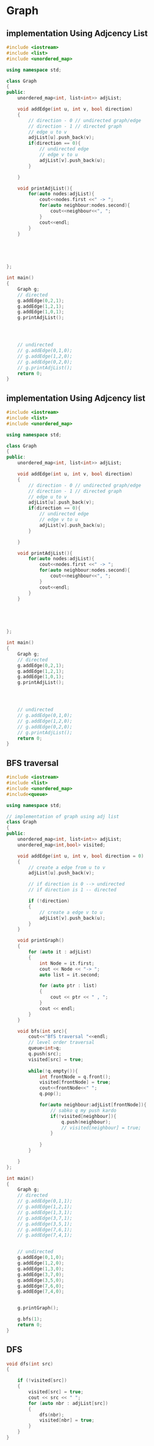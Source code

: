 # Graph

## implementation Using Adjcency List

```cpp
#include <iostream>
#include <list>
#include <unordered_map>

using namespace std;

class Graph
{
public:
    unordered_map<int, list<int>> adjList;

    void addEdge(int u, int v, bool direction)
    {
        // direction - 0 // undirected graph/edge
        // direction - 1 // directed graph
        // edge u to v
        adjList[u].push_back(v);
        if(direction == 0){
            // undirected edge
            // edge v to u
            adjList[v].push_back(u);
        }

    }

    void printAdjList(){
        for(auto nodes:adjList){
            cout<<nodes.first <<" -> ";
            for(auto neighbour:nodes.second){
                cout<<neighbour<<", ";
            }
            cout<<endl;
        }
    }
    




};

int main()
{
    Graph g;
    // directed
    g.addEdge(0,2,1);
    g.addEdge(1,2,1);
    g.addEdge(1,0,1);
    g.printAdjList();




    // undirected 
    // g.addEdge(0,1,0);
    // g.addEdge(1,2,0);
    // g.addEdge(0,2,0);
    // g.printAdjList();
    return 0;
}
```

## implementation Using Adjcency list
```cpp
#include <iostream>
#include <list>
#include <unordered_map>

using namespace std;

class Graph
{
public:
    unordered_map<int, list<int>> adjList;

    void addEdge(int u, int v, bool direction)
    {
        // direction - 0 // undirected graph/edge
        // direction - 1 // directed graph
        // edge u to v
        adjList[u].push_back(v);
        if(direction == 0){
            // undirected edge
            // edge v to u
            adjList[v].push_back(u);
        }

    }

    void printAdjList(){
        for(auto nodes:adjList){
            cout<<nodes.first <<" -> ";
            for(auto neighbour:nodes.second){
                cout<<neighbour<<", ";
            }
            cout<<endl;
        }
    }
    




};

int main()
{
    Graph g;
    // directed
    g.addEdge(0,2,1);
    g.addEdge(1,2,1);
    g.addEdge(1,0,1);
    g.printAdjList();




    // undirected 
    // g.addEdge(0,1,0);
    // g.addEdge(1,2,0);
    // g.addEdge(0,2,0);
    // g.printAdjList();
    return 0;
}
```

## BFS traversal
```cpp
#include <iostream>
#include <list>
#include <unordered_map>
#include<queue>

using namespace std;

// implementation of graph using adj list
class Graph
{
public:
    unordered_map<int, list<int>> adjList;
    unordered_map<int,bool> visited;

    void addEdge(int u, int v, bool direction = 0)
    {
        // create a edge from u to v
        adjList[u].push_back(v);

        // if direction is 0 --> undirected
        // if direction is 1 -- directed

        if (!direction)
        {
            // create a edge v to u
            adjList[v].push_back(u);
        }
    }

    void printGraph()
    {
        for (auto it : adjList)
        {
            int Node = it.first;
            cout << Node << "-> ";
            auto list = it.second;

            for (auto ptr : list)
            {
                cout << ptr << " , ";
            }
            cout << endl;
        }
    }

    void bfs(int src){
        cout<<"BfS traversal "<<endl;
        // level order traversal
        queue<int>q;
        q.push(src);
        visited[src] = true;
        
        while(!q.empty()){
            int frontNode = q.front();
            visited[frontNode] = true;
            cout<<frontNode<<" ";
            q.pop();

            for(auto neighbour:adjList[frontNode]){
                // sabko q my push kardo 
                if(!visited[neighbour]){
                    q.push(neighbour);
                    // visited[neighbour] = true;
                }
                
            }
        }

    }
};

int main()
{
    Graph g;
    // directed
    // g.addEdge(0,1,1);
    // g.addEdge(1,2,1);
    // g.addEdge(1,3,1);
    // g.addEdge(3,7,1);
    // g.addEdge(3,5,1);
    // g.addEdge(7,6,1);
    // g.addEdge(7,4,1);


    // undirected 
    g.addEdge(0,1,0);
    g.addEdge(1,2,0);
    g.addEdge(1,3,0);
    g.addEdge(3,7,0);
    g.addEdge(3,5,0);
    g.addEdge(7,6,0);
    g.addEdge(7,4,0);


    g.printGraph();

    g.bfs(1);
    return 0;
}
```

## DFS
```cpp
void dfs(int src)
{

    if (!visited[src])
    {
        visited[src] = true;
        cout << src << " ";
        for (auto nbr : adjList[src])
        {
            dfs(nbr);
            visited[nbr] = true;
        }
    }
}
```

## 
```cpp

```

## 
```cpp

```

## 
```cpp

```

## 
```cpp

```

## 
```cpp

```

## 
```cpp

```

## 
```cpp

```

## 
```cpp

```

## 
```cpp

```

## 
```cpp

```

## 
```cpp

```

## 
```cpp

```

## 
```cpp

```

## 
```cpp

```

## 
```cpp

```

## 
```cpp

```

## 
```cpp

```

## 
```cpp

```

## 
```cpp

```

## 
```cpp

```

## 
```cpp

```

## 
```cpp

```

## 
```cpp

```

## 
```cpp

```

## 
```cpp

```

## 
```cpp

```

## 
```cpp

```

## 
```cpp

```

## 
```cpp

```

## 
```cpp

```

## 
```cpp

```

## 
```cpp

```

## 
```cpp

```

## 
```cpp

```

## 
```cpp

```

## 
```cpp

```

## 
```cpp

```

## 
```cpp

```

## 
```cpp

```

## 
```cpp

```

